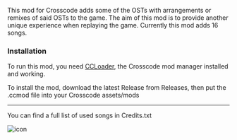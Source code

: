 This mod for Crosscode adds some of the OSTs with arrangements or remixes of said OSTs to the game.
The aim of this mod is to provide another unique experience when replaying the game.
Currently this mod adds 16 songs.

### Installation 
To run this mod, you need [CCLoader](https://github.com/CCDirectLink/CCLoader), the Crosscode mod manager installed and working.

To install the mod, download the latest Release from Releases, then put the .ccmod file into your Crosscode assets/mods

---
You can find a full list of used songs in Credits.txt

![icon](https://github.com/user-attachments/assets/4d6d7a94-51a8-4c1a-b65f-e984114d31bc)
